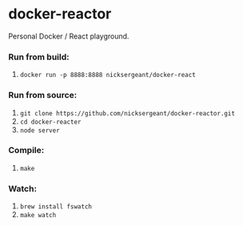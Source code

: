 docker-reactor
==============

Personal Docker / React playground.

### Run from build:

1. `docker run -p 8888:8888 nicksergeant/docker-react`

### Run from source:

1. `git clone https://github.com/nicksergeant/docker-reactor.git`
2. `cd docker-reacter`
3. `node server`

### Compile:

1. `make`

### Watch:

1. `brew install fswatch`
2. `make watch`
